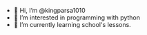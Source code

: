 - 👋 Hi, I’m @kingparsa1010
- 👀 I’m interested in programming with python  
- 🌱 I’m currently learning school's lessons.
<!---
kingparsa1010/kingparsa1010 is a ✨ special ✨ repository because its `README.md` (this file) appears on your GitHub profile.
You can click the Preview link to take a look at your changes.
--->
